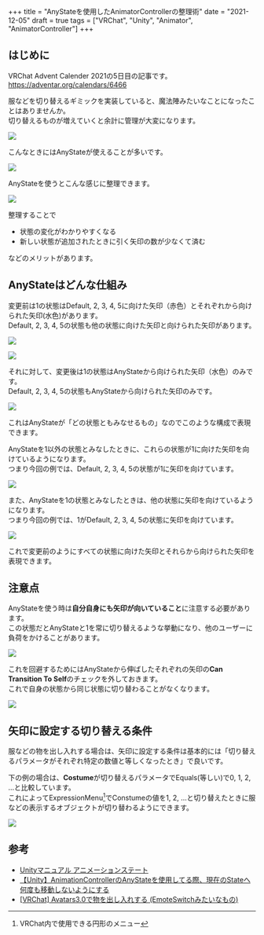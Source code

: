 +++
title = "AnyStateを使用したAnimatorControllerの整理術"
date = "2021-12-05"
draft = true
tags = ["VRChat", "Unity", "Animator", "AnimatorController"]
+++

## はじめに

VRChat Advent Calender 2021の5日目の記事です。
https://adventar.org/calendars/6466

服などを切り替えるギミックを実装していると、魔法陣みたいなことになったことはありませんか。  
切り替えるものが増えていくと余計に管理が大変になります。

![](/images/posts/vrchat_advent_calender_2021/magic_states.png)

こんなときにはAnyStateが使えることが多いです。

![](/images/posts/vrchat_advent_calender_2021/any_state.png)

AnyStateを使うとこんな感じに整理できます。

![](/images/posts/vrchat_advent_calender_2021/magic_states_after.png)

整理することで
* 状態の変化がわかりやすくなる
* 新しい状態が追加されたときに引く矢印の数が少なくて済む

などのメリットがあります。

## AnyStateはどんな仕組み

変更前は1の状態はDefault, 2, 3, 4, 5に向けた矢印（赤色）とそれぞれから向けられた矢印(水色)があります。  
Default, 2, 3, 4, 5の状態も他の状態に向けた矢印と向けられた矢印があります。

![](/images/posts/vrchat_advent_calender_2021/magic_states_1_out.png)

![](/images/posts/vrchat_advent_calender_2021/magic_states_1_in.png)

それに対して、変更後は1の状態はAnyStateから向けられた矢印（水色）のみです。  
Default, 2, 3, 4, 5の状態もAnyStateから向けられた矢印のみです。

![](/images/posts/vrchat_advent_calender_2021/magic_states_after_1.png)

これはAnyStateが「どの状態ともみなせるもの」なのでこのような構成で表現できます。

AnyStateを1以外の状態とみなしたときに、これらの状態が1に向けた矢印を向けているようになります。  
つまり今回の例では、Default, 2, 3, 4, 5の状態が1に矢印を向けています。

![](/images/posts/vrchat_advent_calender_2021/any_state_other_than_1.png)

また、AnyStateを1の状態とみなしたときは、他の状態に矢印を向けているようになります。  
つまり今回の例では、1がDefault, 2, 3, 4, 5の状態に矢印を向けています。

![](/images/posts/vrchat_advent_calender_2021/any_state_1.png)

これで変更前のようにすべての状態に向けた矢印とそれらから向けられた矢印を表現できます。

## 注意点

AnyStateを使う時は**自分自身にも矢印が向いていること**に注意する必要があります。  
この状態だとAnyStateと1を常に切り替えるような挙動になり、他のユーザーに負荷をかけることがあります。

![](/images/posts/vrchat_advent_calender_2021/any_state_1_loop.png)

これを回避するためにはAnyStateから伸ばしたそれぞれの矢印の**Can Transition To Self**のチェックを外しておきます。  
これで自身の状態から同じ状態に切り替わることがなくなります。

![](/images/posts/vrchat_advent_calender_2021/can_transition_to_self.png)

## 矢印に設定する切り替える条件

服などの物を出し入れする場合は、矢印に設定する条件は基本的には「切り替えるパラメータがそれぞれ特定の数値と等しくなったとき」で良いです。

下の例の場合は、**Costume**が切り替えるパラメータでEquals(等しい)で0, 1, 2, ...と比較しています。  
これによってExpressionMenu[^1]でConstumeの値を1, 2, ...と切り替えたときに服などの表示するオブジェクトが切り替わるようにできます。

[^1]:VRChat内で使用できる円形のメニュー

![](/images/posts/vrchat_advent_calender_2021/arrows_setting.png)

## 参考
- [Unityマニュアル アニメーションステート](https://docs.unity3d.com/ja/2019.4/Manual/class-State.html)
- [【Unity】AnimationControllerのAnyStateを使用してる際、現在のStateへ何度も移動しないようにする](https://tsubakit1.hateblo.jp/entry/2017/01/13/233000)
- [[VRChat] Avatars3.0で物を出し入れする (EmoteSwitchみたいなもの)](https://gatosyocora.hatenablog.com/entry/2020/08/08/164516)
